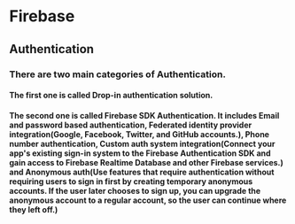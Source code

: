 # Firebase
## Authentication
### There are two main categories of Authentication.
#### The first one is called Drop-in authentication solution.
#### The second one is called Firebase SDK Authentication. It includes Email and password based authentication, Federated identity provider integration(Google, Facebook, Twitter, and GitHub accounts.), Phone number authentication, Custom auth system integration(Connect your app's existing sign-in system to the Firebase Authentication SDK and gain access to Firebase Realtime Database and other Firebase services.) and Anonymous auth(Use features that require authentication without requiring users to sign in first by creating temporary anonymous accounts. If the user later chooses to sign up, you can upgrade the anonymous account to a regular account, so the user can continue where they left off.)

